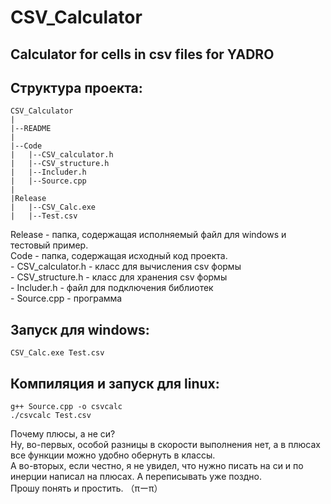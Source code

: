 # CSV_Calculator
## Calculator for cells in csv files for YADRO

## Структура проекта:

	CSV_Calculator
	|
	|--README
	|
	|--Code
	|	|--CSV_calculator.h
	|	|--CSV_structure.h
	|	|--Includer.h
	|	|--Source.cpp
	|
	|Release
	|	|--CSV_Calc.exe
	|	|--Test.csv

Release - папка, содержащая исполняемый файл для windows и тестовый пример.  
Code - папка, содержащая исходный код проекта.  
    - CSV_calculator.h - класс для вычисления csv формы  
    - CSV_structure.h - класс для хранения csv формы  
    - Includer.h - файл для подключения библиотек  
    - Source.cpp - программа  

## Запуск для windows:  
	CSV_Calc.exe Test.csv  

## Компиляция и запуск для linux:  
	g++ Source.cpp -o csvcalc  
	./csvcalc Test.csv  

Почему плюсы, а не си?  
Ну, во-первых, особой разницы в скорости выполнения нет, а в плюсах все функции можно удобно обернуть в классы.  
А во-вторых, если честно, я не увидел, что нужно писать на си и по инерции написал на плюсах. А переписывать уже поздно.  
Прошу понять и простить. （πーπ）  
